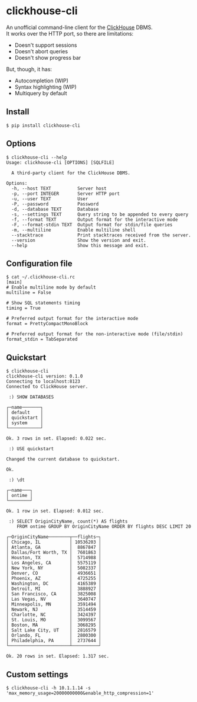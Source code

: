 # clickhouse-cli

An unofficial command-line client for the [ClickHouse](https://clickhouse.yandex/) DBMS.  
It works over the HTTP port, so there are limitations:

  - Doesn't support sessions
  - Doesn't abort queries
  - Doesn't show progress bar

But, though, it has:

  - Autocompletion (WIP)
  - Syntax highlighting (WIP)
  - Multiquery by default


## Install

    $ pip install clickhouse-cli


## Options

    $ clickhouse-cli --help
    Usage: clickhouse-cli [OPTIONS] [SQLFILE]
    
      A third-party client for the ClickHouse DBMS.
    
    Options:
      -h, --host TEXT          Server host
      -p, --port INTEGER       Server HTTP port
      -u, --user TEXT          User
      -P, --password           Password
      -d, --database TEXT      Database
      -s, --settings TEXT      Query string to be appended to every query
      -f, --format TEXT        Output format for the interactive mode
      -F, --format-stdin TEXT  Output format for stdin/file queries
      -m, --multiline          Enable multiline shell
      --stacktrace             Print stacktraces received from the server.
      --version                Show the version and exit.
      --help                   Show this message and exit.


## Configuration file

    $ cat ~/.clickhouse-cli.rc
    [main]
    # Enable multiline mode by default
    multiline = False

    # Show SQL statements timing
    timing = True

    # Preferred output format for the interactive mode
    format = PrettyCompactMonoBlock

    # Preferred output format for the non-interactive mode (file/stdin)
    format_stdin = TabSeparated


## Quickstart

    $ clickhouse-cli
    clickhouse-cli version: 0.1.0
    Connecting to localhost:8123
    Connected to ClickHouse server.

     :) SHOW DATABASES

    ┌─name───────┐
    │ default    │
    │ quickstart │
    │ system     │
    └────────────┘

    Ok. 3 rows in set. Elapsed: 0.022 sec.

     :) USE quickstart

    Changed the current database to quickstart.

    Ok.

     :) \dt

    ┌─name───┐
    │ ontime │
    └────────┘

    Ok. 1 row in set. Elapsed: 0.012 sec.

     :) SELECT OriginCityName, count(*) AS flights
        FROM ontime GROUP BY OriginCityName ORDER BY flights DESC LIMIT 20

    ┌─OriginCityName────────┬──flights─┐
    │ Chicago, IL           │ 10536203 │
    │ Atlanta, GA           │  8867847 │
    │ Dallas/Fort Worth, TX │  7601863 │
    │ Houston, TX           │  5714988 │
    │ Los Angeles, CA       │  5575119 │
    │ New York, NY          │  5082337 │
    │ Denver, CO            │  4936651 │
    │ Phoenix, AZ           │  4725255 │
    │ Washington, DC        │  4165389 │
    │ Detroit, MI           │  3888927 │
    │ San Francisco, CA     │  3825008 │
    │ Las Vegas, NV         │  3640747 │
    │ Minneapolis, MN       │  3591494 │
    │ Newark, NJ            │  3514459 │
    │ Charlotte, NC         │  3424397 │
    │ St. Louis, MO         │  3099567 │
    │ Boston, MA            │  3068295 │
    │ Salt Lake City, UT    │  2816579 │
    │ Orlando, FL           │  2800300 │
    │ Philadelphia, PA      │  2737644 │
    └───────────────────────┴──────────┘

    Ok. 20 rows in set. Elapsed: 1.317 sec.


## Custom settings

    $ clickhouse-cli -h 10.1.1.14 -s 'max_memory_usage=20000000000&enable_http_compression=1'

